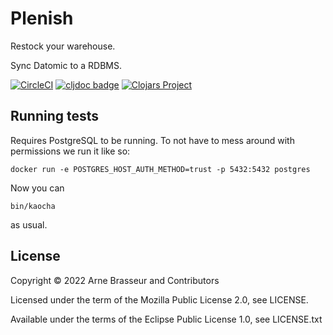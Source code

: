 # Plenish

Restock your warehouse.

Sync Datomic to a RDBMS.

<!-- badges -->
[![CircleCI](https://circleci.com/gh/lambdaisland/plenish.svg?style=svg)](https://circleci.com/gh/lambdaisland/plenish) [![cljdoc badge](https://cljdoc.org/badge/lambdaisland/plenish)](https://cljdoc.org/d/lambdaisland/plenish) [![Clojars Project](https://img.shields.io/clojars/v/lambdaisland/plenish.svg)](https://clojars.org/lambdaisland/plenish)
<!-- /badges -->

## Running tests

Requires PostgreSQL to be running. To not have to mess around with permissions we run it like so:

```
docker run -e POSTGRES_HOST_AUTH_METHOD=trust -p 5432:5432 postgres
```

Now you can 

```
bin/kaocha
```

as usual.

## License

Copyright &copy; 2022 Arne Brasseur and Contributors

Licensed under the term of the Mozilla Public License 2.0, see LICENSE.

Available under the terms of the Eclipse Public License 1.0, see LICENSE.txt
